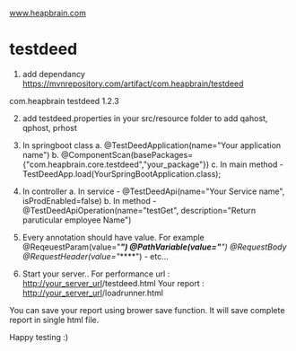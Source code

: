 www.heapbrain.com
# testdeed

1. add dependancy
https://mvnrepository.com/artifact/com.heapbrain/testdeed
<!-- https://mvnrepository.com/artifact/com.heapbrain/testdeed -->
<dependency>
    <groupId>com.heapbrain</groupId>
    <artifactId>testdeed</artifactId>
    <version>1.2.3</version>
</dependency>

2. add testdeed.properties in your src/resource folder to add qahost, qphost, prhost

3. In springboot class
  a. @TestDeedApplication(name="Your application name")
  b. @ComponentScan(basePackages= {"com.heapbrain.core.testdeed","your_package"})
  c. In main method - TestDeedApp.load(YourSpringBootApplication.class);

4. In controller
	a. In service - @TestDeedApi(name="Your Service name", isProdEnabled=false)
	b. In method - @TestDeedApiOperation(name="testGet", description="Return paruticular employee Name")

5. Every annotation should have value. For example
@ReqeuestParam(value="******")
@PathVariable(value="*****")
@RequestBody
@RequestHeader(value="*****") - etc...

6. Start your server..
For performance url : <http://your_server_url>/testdeed.html
Your report : <http://your_server_url>/loadrunner.html

You can save your report using brower save function. It will save complete report in single html file.

Happy testing :)